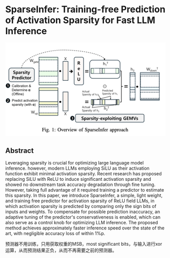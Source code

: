 # SparseInfer: Training-free Prediction of Activation Sparsity for Fast LLM Inference

<p align="center">
<img src="fig1.png" width="600" title="blank">
</p>

## Abstract

Leveraging sparsity is crucial for optimizing large language model inference.
however, modern LLMs employing SiLU as their activation function exhibit
minimal activation sparsity. Recent research has proposed replacing SiLU with
ReLU to induce significant activation sparsity and showed no downstream task
accuracy degradation through fine tuning. However, taking full advantage of it
required training a predictor to estimate this sparsity. In this paper, we
introduce SparseInfer, a simple, light weight, and training free predictor for
activation sparsity of ReLU field LLMs, in which activation sparsity is
predicted by comparing only the sign bits of inputs and weights. To compensate
for possible prediction inaccuracy, an adaptive tuning of the predictor's
conservativeness is enabled, which can also serve as a control knob for
optimizing LLM inference. The proposed method achieves approximately faster
inference speed over the state of the art, with negligible accuracy loss of
within 1%p.

预测器不用训练，只用获取权重的MSB，most significant bits，与输入进行xor运算，从而预测结果正负，从而不再需要之前的预测器。
